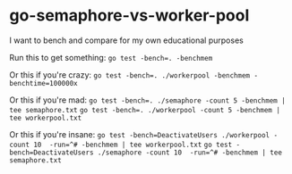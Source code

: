 # go-semaphore-vs-worker-pool
I want to bench and compare for my own educational purposes

Run this to get something:
`go test -bench=. -benchmem`

Or this if you're crazy:
`go test -bench=. ./workerpool -benchmem -benchtime=100000x`

Or this if you're mad:
`go test -bench=. ./semaphore -count 5 -benchmem | tee semaphore.txt`
`go test -bench=. ./workerpool -count 5 -benchmem | tee workerpool.txt`

Or this if you're insane:
`go test -bench=DeactivateUsers ./workerpool -count 10  -run=^# -benchmem | tee workerpool.txt`
`go test -bench=DeactivateUsers ./semaphore -count 10  -run=^# -benchmem | tee semaphore.txt`
